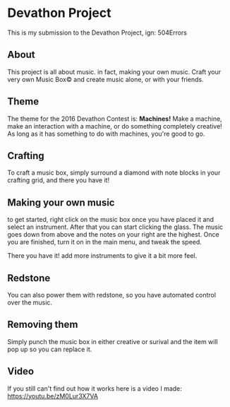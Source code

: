 # Devathon Project
This is my submission to the Devathon Project, ign: 504Errors

## About

This project is all about music. in fact, making your own music. Craft your very own Music Box© and create music alone, or with your friends.


## Theme

The theme for the 2016 Devathon Contest is: **Machines!**
Make a machine, make an interaction with a machine, or do something completely creative! As long as it has something to do with machines, you're good to go.

## Crafting

To craft a music box, simply surround a diamond with note blocks in your crafting grid, and there you have it!

## Making your own music

to get started, right click on the music box once you have placed it and select an instrument. After that you can start clicking the glass.
The music goes down from above and the notes on your right are the highest.
Once you are finished, turn it on in the main menu, and tweak the speed.

There you have it! add more instruments to give it a bit more feel.

## Redstone

You can also power them with redstone, so you have automated control over the music.

## Removing them

Simply punch the music box in either creative or surival and the item will pop up so you can replace it.

## Video

If you still can't find out how it works here is a video I made:
https://youtu.be/zM0Lur3X7VA
